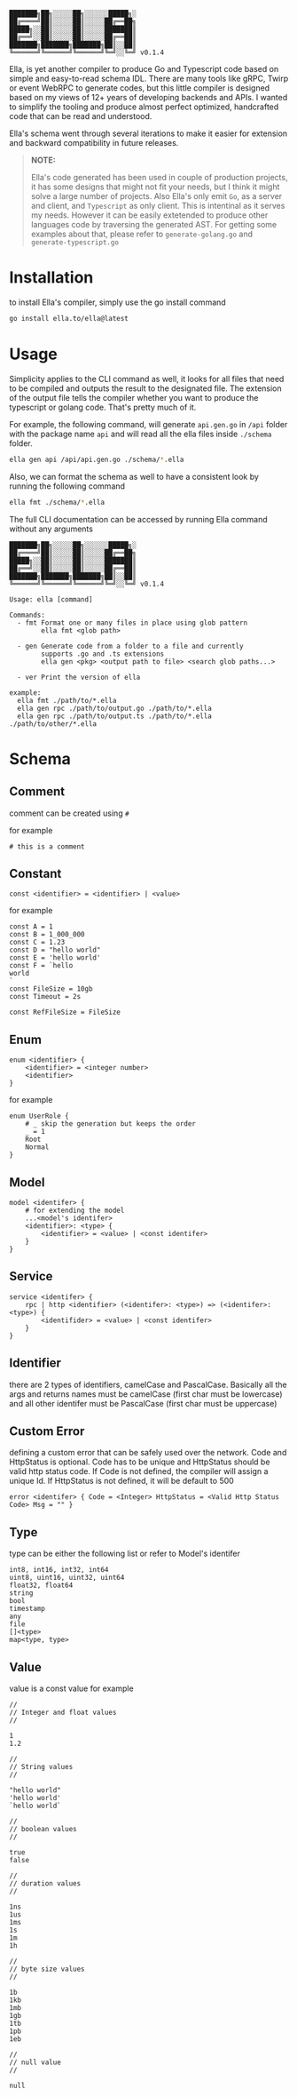 ```
███████╗██╗░░░░░██╗░░░░░░█████╗░
██╔════╝██║░░░░░██║░░░░░██╔══██╗
█████╗░░██║░░░░░██║░░░░░███████║
██╔══╝░░██║░░░░░██║░░░░░██╔══██║
███████╗███████╗███████╗██║░░██║
╚══════╝╚══════╝╚══════╝╚═╝░░╚═╝ v0.1.4
```

Ella, is yet another compiler to produce Go and Typescript code based on simple and easy-to-read schema IDL. There are many tools like gRPC, Twirp or event WebRPC to generate codes, but this little compiler is designed based on my views of 12+ years of developing backends and APIs. I wanted to simplify the tooling and produce almost perfect optimized, handcrafted code that can be read and understood.

Ella's schema went through several iterations to make it easier for extension and backward compatibility in future releases.

> **NOTE:**
>
> Ella's code generated has been used in couple of production projects, it has some designs that might not fit your needs, but I think it might solve a large number of projects. Also Ella's only emit `Go`, as a server and client, and `Typescript` as only client. This is intentinal as it serves my needs. However it can be easily extetended to produce other languages code by traversing the generated AST. For getting some examples about that, please refer to `generate-golang.go` and `generate-typescript.go`

# Installation

to install Ella's compiler, simply use the go install command

```bash
go install ella.to/ella@latest
```

# Usage

Simplicity applies to the CLI command as well, it looks for all files that need to be compiled and outputs the result to the designated file. The extension of the output file tells the compiler whether you want to produce the typescript or golang code. That's pretty much of it.

For example, the following command, will generate `api.gen.go` in `/api` folder with the package name `api` and will read all the ella files inside `./schema` folder.

```bash
ella gen api /api/api.gen.go ./schema/*.ella
```

Also, we can format the schema as well to have a consistent look by running the following command

```bash
ella fmt ./schema/*.ella
```

The full CLI documentation can be accessed by running Ella command without any arguments

```
███████╗██╗░░░░░██╗░░░░░░█████╗░
██╔════╝██║░░░░░██║░░░░░██╔══██╗
█████╗░░██║░░░░░██║░░░░░███████║
██╔══╝░░██║░░░░░██║░░░░░██╔══██║
███████╗███████╗███████╗██║░░██║
╚══════╝╚══════╝╚══════╝╚═╝░░╚═╝ v0.1.4

Usage: ella [command]

Commands:
  - fmt Format one or many files in place using glob pattern
        ella fmt <glob path>

  - gen Generate code from a folder to a file and currently
        supports .go and .ts extensions
        ella gen <pkg> <output path to file> <search glob paths...>

  - ver Print the version of ella

example:
  ella fmt ./path/to/*.ella
  ella gen rpc ./path/to/output.go ./path/to/*.ella
  ella gen rpc ./path/to/output.ts ./path/to/*.ella ./path/to/other/*.ella
```

# Schema

## Comment

comment can be created using `#`

for example

```
# this is a comment
```

## Constant

```
const <identifier> = <identifier> | <value>
```

for example

```
const A = 1
const B = 1_000_000
const C = 1.23
const D = "hello world"
const E = 'hello world'
const F = `hello
world
`
const FileSize = 10gb
const Timeout = 2s

const RefFileSize = FileSize
```

## Enum

```
enum <identifier> {
    <identifier> = <integer number>
    <identifier>
}
```

for example

```
enum UserRole {
    # _ skip the generation but keeps the order
    _ = 1
    Root
    Normal
}
```

## Model

```
model <identifer> {
    # for extending the model
    ...<model's identifer>
    <identifier>: <type> {
        <identifier> = <value> | <const identifer>
    }
}
```

## Service

```
service <identifer> {
    rpc | http <identifier> (<identifer>: <type>) => (<identifer>: <type>) {
        <identifider> = <value> | <const identifer>
    }
}
```

## Identifier

there are 2 types of identifiers, camelCase and PascalCase. Basically all the args and returns names must be camelCase (first char must be lowercase) and all other identifer must be PascalCase (first char must be uppercase)

## Custom Error

defining a custom error that can be safely used over the network. Code and HttpStatus is optional. Code has to be unique and HttpStatus should be valid http status code. If Code is not defined, the compiler will assign a unique Id. If HttpStatus is not defined, it will be default to 500

```
error <identifer> { Code = <Integer> HttpStatus = <Valid Http Status Code> Msg = "" }
```

## Type

type can be either the following list or refer to Model's identifer

```
int8, int16, int32, int64
uint8, uint16, uint32, uint64
float32, float64
string
bool
timestamp
any
file
[]<type>
map<type, type>
```

## Value

value is a const value for example

```
//
// Integer and float values
//

1
1.2

//
// String values
//

"hello world"
'hello world'
`hello world`

//
// boolean values
//

true
false

//
// duration values
//

1ns
1us
1ms
1s
1m
1h

//
// byte size values
//

1b
1kb
1mb
1gb
1tb
1pb
1eb

//
// null value
//

null
```
